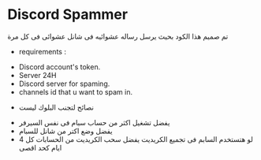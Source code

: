 # Discord Spammer

تم صميم هذا الكود بحيث يرسل رساله عشوائيه فى شانل عشوائى فى كل مرة

- requirements :

* Discord account's token.
* Server 24H
* Discord server for spaming.
* channels id that u want to spam in.

- نصائح لتجنب البلوك ليست

* يفضل تشغيل اكثر من حساب سبام فى نفس السيرفر
* يفضل وضع اكتر من شانل للسبام
* لو هتستخدم السابم فى تجميع الكريديت يفضل سحب الكريديت من الحسابات كل 4 ايام كحد اقصى
